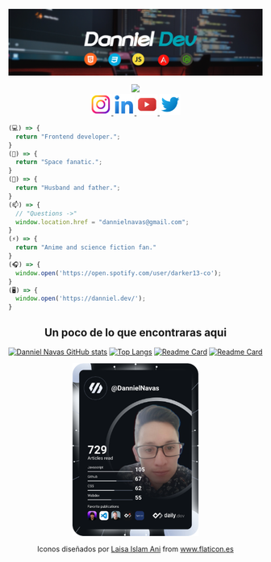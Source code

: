 ![Danniel Dev Github](./ReadmeGithub.png)

<div align="center">
  <img src="https://raw.githubusercontent.com/MartinHeinz/MartinHeinz/master/wave.gif" width="30px">
</div>

<div align="center">
  <a href="https://www.instagram.com/_dannieldev/" target="_blank">
    <img src="./instagram.png" alt="Danniel Dev Instagram" width="42" height="42">
  </a>
  <a href="https://www.linkedin.com/in/luis-daniel-gordo-navas-28102386/" target="_blank">
    <img src="./linkedin.png" alt="Danniel Dev Linkedin" width="42" height="42">
  </a>
  <a href="https://www.youtube.com/channel/UC-WOFSnewqJ1CRjFuZYaYEQ" target="_blank">
    <img src="./youtube.png" alt="Danniel Dev Youtube" width="42" height="42">
  </a>
  <a href="https://twitter.com/DevDanniel" target="_blank">
    <img src="./twitter.png" alt="Danniel Dev Twitter" width="42" height="42">
  </a>
</div>

```javascript
(💻) => {
  return "Frontend developer.";
}
(🔭) => {
  return "Space fanatic.";
}
(💖) => {
  return "Husband and father.";
}
(📫) => {
  // "Questions ->"
  window.location.href = "dannielnavas@gmail.com";
}
(⚡) => {
  return "Anime and science fiction fan."
}
(🎧) => {
  window.open('https://open.spotify.com/user/darker13-co');
}
(🖥) => {
  window.open('https://danniel.dev/');
}
```

<div align="center">

## Un poco de lo que encontraras aqui

[![Danniel Navas  GitHub stats](https://github-readme-stats.vercel.app/api?username=DannielNavas&hide=contribs,issues&show_icons=true&theme=aura_dark&count_private=true&count_private_repos=true)](https://github.com/DannielNavas)
[![Top Langs](https://github-readme-stats.vercel.app/api/top-langs/?username=DannielNavas&langs_count=2&theme=aura_dark)](https://github.com/DannielNavas)
[![Readme Card](https://github-readme-stats.vercel.app/api/pin/?username=DannielNavas&&repo=dannieldev&theme=aura_dark)](https://github.com/DannielNavas/dannieldev)
[![Readme Card](https://github-readme-stats.vercel.app/api/pin/?username=DannielNavas&&repo=podcasttrek&theme=aura_dark)](https://github.com/DannielNavas/podcasttrek)

<a href="https://app.daily.dev/DannielNavas"><img src="devcard.svg" width="250" alt="Chris Bongers's Dev Card"/></a>

<div>Iconos diseñados por <a href="https://www.flaticon.es/autores/laisa-islam-ani" title="Laisa Islam Ani">Laisa Islam Ani</a> from <a href="https://www.flaticon.es/" title="Flaticon">www.flaticon.es</a></div>

<div>
